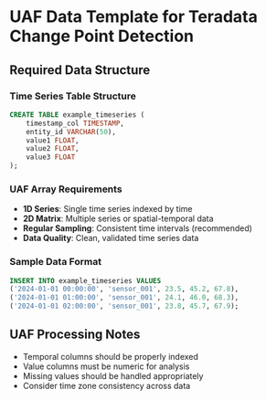 # UAF Data Template for Teradata Change Point Detection

## Required Data Structure

### Time Series Table Structure
```sql
CREATE TABLE example_timeseries (
    timestamp_col TIMESTAMP,
    entity_id VARCHAR(50),
    value1 FLOAT,
    value2 FLOAT,
    value3 FLOAT
);
```

### UAF Array Requirements
- **1D Series**: Single time series indexed by time
- **2D Matrix**: Multiple series or spatial-temporal data
- **Regular Sampling**: Consistent time intervals (recommended)
- **Data Quality**: Clean, validated time series data

### Sample Data Format
```sql
INSERT INTO example_timeseries VALUES
('2024-01-01 00:00:00', 'sensor_001', 23.5, 45.2, 67.8),
('2024-01-01 01:00:00', 'sensor_001', 24.1, 46.0, 68.3),
('2024-01-01 02:00:00', 'sensor_001', 23.8, 45.7, 67.9);
```

## UAF Processing Notes
- Temporal columns should be properly indexed
- Value columns must be numeric for analysis
- Missing values should be handled appropriately
- Consider time zone consistency across data
